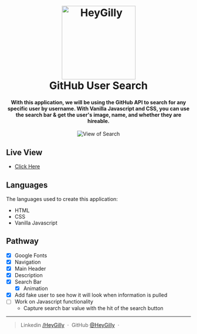 
<h1 align="center">
  <br>
  <a href="https://www.linkedin.com/in/heygilly">
    <img src="/Users/heygilly/IdeaProjects/Search_Github_User/img/heygilly.png" alt="HeyGilly" width="201">
    </a>
  <br>
  GitHub User Search
  <br>
</h1>

<h4 align="center">
With this application, we will be using the GitHub API to search for any specific user by username.
With Vanilla Javascript and CSS, you can use the search bar & get the user's image, name, and whether they are hireable.
</h4>

<div align="center">
<img src="" alt="View of Search" align="center">
</div>

## Live View
- <a href=""> Click Here</a>

## Languages

The languages used to create this application:
- HTML
- CSS
- Vanilla Javascript

## Pathway

* [X] Google Fonts
* [X] Navigation
* [X] Main Header
* [X] Description
* [X] Search Bar
  * [X] Animation
* [X] Add fake user to see how it will look when information is pulled
* [ ] Work on Javascript functionality
  * Capture search bar value with the hit of the search button
      


---

> Linkedin [/HeyGilly](https://www.linkedin.com/in/heygilly) &nbsp;&middot;&nbsp;
> GitHub [@HeyGilly](https://github.com/HeyGilly) &nbsp;&middot;&nbsp;